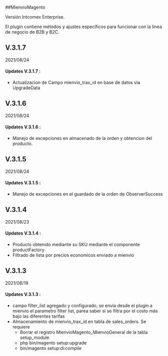 ##MienvioMagento

Versión Intcomex Enterprise.

El plugin contiene métodos y ajustes específicos para funcionar con la linea de negocio de B2B y B2C.



## V.3.1.7
2021/08/24


#### Updates V.3.1.7 :

- Actualizacion de Campo mienvio_trax_id en base de datos via UpgradeData


## V.3.1.6
2021/08/24


#### Updates V.3.1.6 :

- Manejo de excepciones en almacenado de la orden y obtencion del producto.


## V.3.1.5
2021/08/24


#### Updates V.3.1.5 :

- Manejo de excepciones en el guardado de la orden de ObserverSuccess



## V.3.1.4
2021/08/23


#### Updates V.3.1.4 :

- Producto obtenido mediante su SKU mediante el componente productFactory
- Filtrado de lista por precios economicos enviado a mienvio

## V.3.1.3
2021/08/19



#### Updates V.3.1.3 : 

-  campo filter_list agregado y configurado, se envia desde el plugin a mienvio el parametro filter list, parea saber si se filtra por el costo más bajo las diferentes tarifas
-  Almacenamiento de mienvio_trax_id en tabla de sales_orders. Se requiere 
    - Borrar el registro MienvioMagento_MienvioGeneral de la tabla setup_module 
    - php bin/magento setup:upgrade
    - bin/magento setup:di:compile
    

